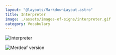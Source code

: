 ```yaml
---
layout: "@layouts/MarkdownLayout.astro"
title: Interpreter
image: ./assets/images-of-signs/interpreter.gif
category: Vocabulary
---
```


![Interpreter](@signs/interpreter.gif)

![Merdeaf version](@signs/merdeaf-interpreter.png)
